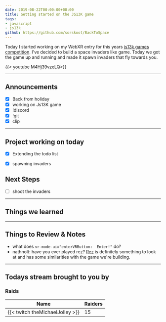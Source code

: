 ```yaml
---
date: 2019-08-22T00:00:00+00:00
title: Getting started on the JS13K game
tags:
- javascript
- js13k
github: https://github.com/sorskoot/BackToSpace
---
```


Today I started working on my WebXR entry for this years [js13k games competition](https://js13kgames.com). I've decided to build a space invaders like game. Today we got the game up and running and made it spawn invaders that fly towards you.

{{< youtube M4Hj39vzeLQ>}}

<!--more-->

<!-- ## Segments

| Timestamp | Topic             |
| ---       | ---               | -->
---

## Announcements

- [X] Back from holiday
- [X] working on Js13K game
- [X] !discord
- [X] !git
- [X] clip

---

## Project working on today

- [X] Extending the todo list
- [X] spawning invaders


## Next Steps

- [ ] shoot the invaders

---

## Things we learned

---

## Things to Review & Notes

- what does `vr-mode-ui="enterVRButton:  Enter!"` do?
- nathnolt: have you ever played rez?
    [Rez](https://youtu.be/pgWv4OBUpjM) is definitely something to look at and has some similarities with the game we're building. 

---

## Todays stream brought to you by

### Raids

| Name | Raiders |
| --- | --- |
| {{< twitch theMichaelJolley >}} | 15 |
